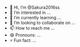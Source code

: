 - 👋 Hi, I’m @Sakura2016ss
- 👀 I’m interested in ...
- 🌱 I’m currently learning ...
- 💞️ I’m looking to collaborate on ...
- 📫 How to reach me ...
- 😄 Pronouns: ...
- ⚡ Fun fact: ...

<!---
Sakura2016ss/Sakura2016ss is a ✨ special ✨ repository because its `README.md` (this file) appears on your GitHub profile.
You can click the Preview link to take a look at your changes.
--->
